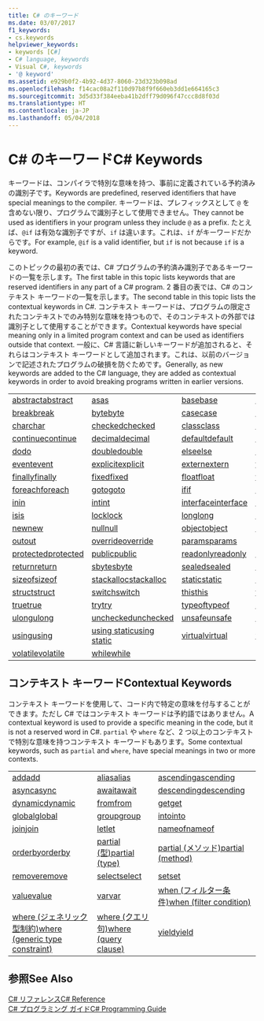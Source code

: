 ```yaml
---
title: C# のキーワード
ms.date: 03/07/2017
f1_keywords:
- cs.keywords
helpviewer_keywords:
- keywords [C#]
- C# language, keywords
- Visual C#, keywords
- '@ keyword'
ms.assetid: e929b0f2-4b92-4d37-8060-23d323b098ad
ms.openlocfilehash: f14cac08a2f110d97b8f9f660eb3dd1e664165c3
ms.sourcegitcommit: 3d5d33f384eeba41b2dff79d096f47ccc8d8f03d
ms.translationtype: HT
ms.contentlocale: ja-JP
ms.lasthandoff: 05/04/2018
---
```

# <a name="c-keywords"></a><span data-ttu-id="413db-102">C# のキーワード</span><span class="sxs-lookup"><span data-stu-id="413db-102">C# Keywords</span></span>
<span data-ttu-id="413db-103">キーワードは、コンパイラで特別な意味を持つ、事前に定義されている予約済みの識別子です。</span><span class="sxs-lookup"><span data-stu-id="413db-103">Keywords are predefined, reserved identifiers that have special meanings to the compiler.</span></span> <span data-ttu-id="413db-104">キーワードは、プレフィックスとして `@` を含めない限り、プログラムで識別子として使用できません。</span><span class="sxs-lookup"><span data-stu-id="413db-104">They cannot be used as identifiers in your program unless they include `@` as a prefix.</span></span> <span data-ttu-id="413db-105">たとえば、`@if` は有効な識別子ですが、`if` は違います。これは、`if` がキーワードだからです。</span><span class="sxs-lookup"><span data-stu-id="413db-105">For example, `@if` is a valid identifier, but `if` is not because `if` is a keyword.</span></span>  
  
 <span data-ttu-id="413db-106">このトピックの最初の表では、C# プログラムの予約済み識別子であるキーワードの一覧を示します。</span><span class="sxs-lookup"><span data-stu-id="413db-106">The first table in this topic lists keywords that are reserved identifiers in any part of a C# program.</span></span> <span data-ttu-id="413db-107">2 番目の表では、C# のコンテキスト キーワードの一覧を示します。</span><span class="sxs-lookup"><span data-stu-id="413db-107">The second table in this topic lists the contextual keywords in C#.</span></span> <span data-ttu-id="413db-108">コンテキスト キーワードは、プログラムの限定されたコンテキストでのみ特別な意味を持つもので、そのコンテキストの外部では識別子として使用することができます。</span><span class="sxs-lookup"><span data-stu-id="413db-108">Contextual keywords have special meaning only in a limited program context and can be used as identifiers outside that context.</span></span> <span data-ttu-id="413db-109">一般に、C# 言語に新しいキーワードが追加されると、それらはコンテキスト キーワードとして追加されます。これは、以前のバージョンで記述されたプログラムの破損を防ぐためです。</span><span class="sxs-lookup"><span data-stu-id="413db-109">Generally, as new keywords are added to the C# language, they are added as contextual keywords in order to avoid breaking programs written in earlier versions.</span></span>  
  
|||||  
|---|---|---|---|  
|[<span data-ttu-id="413db-110">abstract</span><span class="sxs-lookup"><span data-stu-id="413db-110">abstract</span></span>](../../../csharp/language-reference/keywords/abstract.md)|[<span data-ttu-id="413db-111">as</span><span class="sxs-lookup"><span data-stu-id="413db-111">as</span></span>](../../../csharp/language-reference/keywords/as.md)|[<span data-ttu-id="413db-112">base</span><span class="sxs-lookup"><span data-stu-id="413db-112">base</span></span>](../../../csharp/language-reference/keywords/base.md)|[<span data-ttu-id="413db-113">bool</span><span class="sxs-lookup"><span data-stu-id="413db-113">bool</span></span>](../../../csharp/language-reference/keywords/bool.md)|  
|[<span data-ttu-id="413db-114">break</span><span class="sxs-lookup"><span data-stu-id="413db-114">break</span></span>](../../../csharp/language-reference/keywords/break.md)|[<span data-ttu-id="413db-115">byte</span><span class="sxs-lookup"><span data-stu-id="413db-115">byte</span></span>](../../../csharp/language-reference/keywords/byte.md)|[<span data-ttu-id="413db-116">case</span><span class="sxs-lookup"><span data-stu-id="413db-116">case</span></span>](../../../csharp/language-reference/keywords/switch.md)|[<span data-ttu-id="413db-117">catch</span><span class="sxs-lookup"><span data-stu-id="413db-117">catch</span></span>](../../../csharp/language-reference/keywords/try-catch.md)|  
|[<span data-ttu-id="413db-118">char</span><span class="sxs-lookup"><span data-stu-id="413db-118">char</span></span>](../../../csharp/language-reference/keywords/char.md)|[<span data-ttu-id="413db-119">checked</span><span class="sxs-lookup"><span data-stu-id="413db-119">checked</span></span>](../../../csharp/language-reference/keywords/checked.md)|[<span data-ttu-id="413db-120">class</span><span class="sxs-lookup"><span data-stu-id="413db-120">class</span></span>](../../../csharp/language-reference/keywords/class.md)|[<span data-ttu-id="413db-121">const</span><span class="sxs-lookup"><span data-stu-id="413db-121">const</span></span>](../../../csharp/language-reference/keywords/const.md)|  
|[<span data-ttu-id="413db-122">continue</span><span class="sxs-lookup"><span data-stu-id="413db-122">continue</span></span>](../../../csharp/language-reference/keywords/continue.md)|[<span data-ttu-id="413db-123">decimal</span><span class="sxs-lookup"><span data-stu-id="413db-123">decimal</span></span>](../../../csharp/language-reference/keywords/decimal.md)|[<span data-ttu-id="413db-124">default</span><span class="sxs-lookup"><span data-stu-id="413db-124">default</span></span>](../../../csharp/language-reference/keywords/default.md)|[<span data-ttu-id="413db-125">delegate</span><span class="sxs-lookup"><span data-stu-id="413db-125">delegate</span></span>](../../../csharp/language-reference/keywords/delegate.md)|  
|[<span data-ttu-id="413db-126">do</span><span class="sxs-lookup"><span data-stu-id="413db-126">do</span></span>](../../../csharp/language-reference/keywords/do.md)|[<span data-ttu-id="413db-127">double</span><span class="sxs-lookup"><span data-stu-id="413db-127">double</span></span>](../../../csharp/language-reference/keywords/double.md)|[<span data-ttu-id="413db-128">else</span><span class="sxs-lookup"><span data-stu-id="413db-128">else</span></span>](../../../csharp/language-reference/keywords/if-else.md)|[<span data-ttu-id="413db-129">enum</span><span class="sxs-lookup"><span data-stu-id="413db-129">enum</span></span>](../../../csharp/language-reference/keywords/enum.md)|  
|[<span data-ttu-id="413db-130">event</span><span class="sxs-lookup"><span data-stu-id="413db-130">event</span></span>](../../../csharp/language-reference/keywords/event.md)|[<span data-ttu-id="413db-131">explicit</span><span class="sxs-lookup"><span data-stu-id="413db-131">explicit</span></span>](../../../csharp/language-reference/keywords/explicit.md)|[<span data-ttu-id="413db-132">extern</span><span class="sxs-lookup"><span data-stu-id="413db-132">extern</span></span>](../../../csharp/language-reference/keywords/extern.md)|[<span data-ttu-id="413db-133">false</span><span class="sxs-lookup"><span data-stu-id="413db-133">false</span></span>](../../../csharp/language-reference/keywords/false.md)|  
|[<span data-ttu-id="413db-134">finally</span><span class="sxs-lookup"><span data-stu-id="413db-134">finally</span></span>](../../../csharp/language-reference/keywords/try-finally.md)|[<span data-ttu-id="413db-135">fixed</span><span class="sxs-lookup"><span data-stu-id="413db-135">fixed</span></span>](../../../csharp/language-reference/keywords/fixed-statement.md)|[<span data-ttu-id="413db-136">float</span><span class="sxs-lookup"><span data-stu-id="413db-136">float</span></span>](../../../csharp/language-reference/keywords/float.md)|[<span data-ttu-id="413db-137">for</span><span class="sxs-lookup"><span data-stu-id="413db-137">for</span></span>](../../../csharp/language-reference/keywords/for.md)|  
|[<span data-ttu-id="413db-138">foreach</span><span class="sxs-lookup"><span data-stu-id="413db-138">foreach</span></span>](../../../csharp/language-reference/keywords/foreach-in.md)|[<span data-ttu-id="413db-139">goto</span><span class="sxs-lookup"><span data-stu-id="413db-139">goto</span></span>](../../../csharp/language-reference/keywords/goto.md)|[<span data-ttu-id="413db-140">if</span><span class="sxs-lookup"><span data-stu-id="413db-140">if</span></span>](../../../csharp/language-reference/keywords/if-else.md)|[<span data-ttu-id="413db-141">implicit</span><span class="sxs-lookup"><span data-stu-id="413db-141">implicit</span></span>](../../../csharp/language-reference/keywords/implicit.md)|  
|[<span data-ttu-id="413db-142">in</span><span class="sxs-lookup"><span data-stu-id="413db-142">in</span></span>](../../../csharp/language-reference/keywords/in.md)|[<span data-ttu-id="413db-143">int</span><span class="sxs-lookup"><span data-stu-id="413db-143">int</span></span>](../../../csharp/language-reference/keywords/int.md)|[<span data-ttu-id="413db-144">interface</span><span class="sxs-lookup"><span data-stu-id="413db-144">interface</span></span>](../../../csharp/language-reference/keywords/interface.md)|[<span data-ttu-id="413db-145">internal</span><span class="sxs-lookup"><span data-stu-id="413db-145">internal</span></span>](../../../csharp/language-reference/keywords/internal.md)|
|[<span data-ttu-id="413db-146">is</span><span class="sxs-lookup"><span data-stu-id="413db-146">is</span></span>](../../../csharp/language-reference/keywords/is.md)|[<span data-ttu-id="413db-147">lock</span><span class="sxs-lookup"><span data-stu-id="413db-147">lock</span></span>](../../../csharp/language-reference/keywords/lock-statement.md)|[<span data-ttu-id="413db-148">long</span><span class="sxs-lookup"><span data-stu-id="413db-148">long</span></span>](../../../csharp/language-reference/keywords/long.md)|[<span data-ttu-id="413db-149">namespace</span><span class="sxs-lookup"><span data-stu-id="413db-149">namespace</span></span>](../../../csharp/language-reference/keywords/namespace.md)|
|[<span data-ttu-id="413db-150">new</span><span class="sxs-lookup"><span data-stu-id="413db-150">new</span></span>](../../../csharp/language-reference/keywords/new.md)|[<span data-ttu-id="413db-151">null</span><span class="sxs-lookup"><span data-stu-id="413db-151">null</span></span>](../../../csharp/language-reference/keywords/null.md)|[<span data-ttu-id="413db-152">object</span><span class="sxs-lookup"><span data-stu-id="413db-152">object</span></span>](../../../csharp/language-reference/keywords/object.md)|[<span data-ttu-id="413db-153">operator</span><span class="sxs-lookup"><span data-stu-id="413db-153">operator</span></span>](../../../csharp/language-reference/keywords/operator.md)|
|[<span data-ttu-id="413db-154">out</span><span class="sxs-lookup"><span data-stu-id="413db-154">out</span></span>](../../../csharp/language-reference/keywords/out.md)|[<span data-ttu-id="413db-155">override</span><span class="sxs-lookup"><span data-stu-id="413db-155">override</span></span>](../../../csharp/language-reference/keywords/override.md)|[<span data-ttu-id="413db-156">params</span><span class="sxs-lookup"><span data-stu-id="413db-156">params</span></span>](../../../csharp/language-reference/keywords/params.md)|[<span data-ttu-id="413db-157">private</span><span class="sxs-lookup"><span data-stu-id="413db-157">private</span></span>](../../../csharp/language-reference/keywords/private.md)|
|[<span data-ttu-id="413db-158">protected</span><span class="sxs-lookup"><span data-stu-id="413db-158">protected</span></span>](../../../csharp/language-reference/keywords/protected.md)|[<span data-ttu-id="413db-159">public</span><span class="sxs-lookup"><span data-stu-id="413db-159">public</span></span>](../../../csharp/language-reference/keywords/public.md)|[<span data-ttu-id="413db-160">readonly</span><span class="sxs-lookup"><span data-stu-id="413db-160">readonly</span></span>](../../../csharp/language-reference/keywords/readonly.md)|[<span data-ttu-id="413db-161">ref</span><span class="sxs-lookup"><span data-stu-id="413db-161">ref</span></span>](../../../csharp/language-reference/keywords/ref.md)|
|[<span data-ttu-id="413db-162">return</span><span class="sxs-lookup"><span data-stu-id="413db-162">return</span></span>](../../../csharp/language-reference/keywords/return.md)|[<span data-ttu-id="413db-163">sbyte</span><span class="sxs-lookup"><span data-stu-id="413db-163">sbyte</span></span>](../../../csharp/language-reference/keywords/sbyte.md)|[<span data-ttu-id="413db-164">sealed</span><span class="sxs-lookup"><span data-stu-id="413db-164">sealed</span></span>](../../../csharp/language-reference/keywords/sealed.md)|[<span data-ttu-id="413db-165">short</span><span class="sxs-lookup"><span data-stu-id="413db-165">short</span></span>](../../../csharp/language-reference/keywords/short.md)||
[<span data-ttu-id="413db-166">sizeof</span><span class="sxs-lookup"><span data-stu-id="413db-166">sizeof</span></span>](../../../csharp/language-reference/keywords/sizeof.md)|[<span data-ttu-id="413db-167">stackalloc</span><span class="sxs-lookup"><span data-stu-id="413db-167">stackalloc</span></span>](../../../csharp/language-reference/keywords/stackalloc.md)|[<span data-ttu-id="413db-168">static</span><span class="sxs-lookup"><span data-stu-id="413db-168">static</span></span>](../../../csharp/language-reference/keywords/static.md)|[<span data-ttu-id="413db-169">string</span><span class="sxs-lookup"><span data-stu-id="413db-169">string</span></span>](../../../csharp/language-reference/keywords/string.md)|
|[<span data-ttu-id="413db-170">struct</span><span class="sxs-lookup"><span data-stu-id="413db-170">struct</span></span>](../../../csharp/language-reference/keywords/struct.md)|[<span data-ttu-id="413db-171">switch</span><span class="sxs-lookup"><span data-stu-id="413db-171">switch</span></span>](../../../csharp/language-reference/keywords/switch.md)|[<span data-ttu-id="413db-172">this</span><span class="sxs-lookup"><span data-stu-id="413db-172">this</span></span>](../../../csharp/language-reference/keywords/this.md)|[<span data-ttu-id="413db-173">throw</span><span class="sxs-lookup"><span data-stu-id="413db-173">throw</span></span>](../../../csharp/language-reference/keywords/throw.md)|
|[<span data-ttu-id="413db-174">true</span><span class="sxs-lookup"><span data-stu-id="413db-174">true</span></span>](../../../csharp/language-reference/keywords/true.md)|[<span data-ttu-id="413db-175">try</span><span class="sxs-lookup"><span data-stu-id="413db-175">try</span></span>](../../../csharp/language-reference/keywords/try-catch.md)|[<span data-ttu-id="413db-176">typeof</span><span class="sxs-lookup"><span data-stu-id="413db-176">typeof</span></span>](../../../csharp/language-reference/keywords/typeof.md)|[<span data-ttu-id="413db-177">uint</span><span class="sxs-lookup"><span data-stu-id="413db-177">uint</span></span>](../../../csharp/language-reference/keywords/uint.md)|
|[<span data-ttu-id="413db-178">ulong</span><span class="sxs-lookup"><span data-stu-id="413db-178">ulong</span></span>](../../../csharp/language-reference/keywords/ulong.md)|[<span data-ttu-id="413db-179">unchecked</span><span class="sxs-lookup"><span data-stu-id="413db-179">unchecked</span></span>](../../../csharp/language-reference/keywords/unchecked.md)|[<span data-ttu-id="413db-180">unsafe</span><span class="sxs-lookup"><span data-stu-id="413db-180">unsafe</span></span>](../../../csharp/language-reference/keywords/unsafe.md)|[<span data-ttu-id="413db-181">ushort</span><span class="sxs-lookup"><span data-stu-id="413db-181">ushort</span></span>](../../../csharp/language-reference/keywords/ushort.md)|
|[<span data-ttu-id="413db-182">using</span><span class="sxs-lookup"><span data-stu-id="413db-182">using</span></span>](../../../csharp/language-reference/keywords/using.md)|[<span data-ttu-id="413db-183">using static</span><span class="sxs-lookup"><span data-stu-id="413db-183">using static</span></span>](using-static.md)|[<span data-ttu-id="413db-184">virtual</span><span class="sxs-lookup"><span data-stu-id="413db-184">virtual</span></span>](../../../csharp/language-reference/keywords/virtual.md)|[<span data-ttu-id="413db-185">void</span><span class="sxs-lookup"><span data-stu-id="413db-185">void</span></span>](../../../csharp/language-reference/keywords/void.md)|
|[<span data-ttu-id="413db-186">volatile</span><span class="sxs-lookup"><span data-stu-id="413db-186">volatile</span></span>](../../../csharp/language-reference/keywords/volatile.md)|[<span data-ttu-id="413db-187">while</span><span class="sxs-lookup"><span data-stu-id="413db-187">while</span></span>](../../../csharp/language-reference/keywords/while.md)|

## <a name="contextual-keywords"></a><span data-ttu-id="413db-188">コンテキスト キーワード</span><span class="sxs-lookup"><span data-stu-id="413db-188">Contextual Keywords</span></span>  
 <span data-ttu-id="413db-189">コンテキスト キーワードを使用して、コード内で特定の意味を付与することができます。ただし C# ではコンテキスト キーワードは予約語ではありません。</span><span class="sxs-lookup"><span data-stu-id="413db-189">A contextual keyword is used to provide a specific meaning in the code, but it is not a reserved word in C#.</span></span> <span data-ttu-id="413db-190">`partial` や `where` など、2 つ以上のコンテキストで特別な意味を持つコンテキスト キーワードもあります。</span><span class="sxs-lookup"><span data-stu-id="413db-190">Some contextual keywords, such as `partial` and `where`, have special meanings in two or more contexts.</span></span>  
  
||||  
|---|---|---|  
|[<span data-ttu-id="413db-191">add</span><span class="sxs-lookup"><span data-stu-id="413db-191">add</span></span>](../../../csharp/language-reference/keywords/add.md)|[<span data-ttu-id="413db-192">alias</span><span class="sxs-lookup"><span data-stu-id="413db-192">alias</span></span>](../../../csharp/language-reference/keywords/extern-alias.md)|[<span data-ttu-id="413db-193">ascending</span><span class="sxs-lookup"><span data-stu-id="413db-193">ascending</span></span>](../../../csharp/language-reference/keywords/ascending.md)|  
|[<span data-ttu-id="413db-194">async</span><span class="sxs-lookup"><span data-stu-id="413db-194">async</span></span>](../../../csharp/language-reference/keywords/async.md)|[<span data-ttu-id="413db-195">await</span><span class="sxs-lookup"><span data-stu-id="413db-195">await</span></span>](../../../csharp/language-reference/keywords/await.md)|[<span data-ttu-id="413db-196">descending</span><span class="sxs-lookup"><span data-stu-id="413db-196">descending</span></span>](../../../csharp/language-reference/keywords/descending.md)|  
|[<span data-ttu-id="413db-197">dynamic</span><span class="sxs-lookup"><span data-stu-id="413db-197">dynamic</span></span>](../../../csharp/language-reference/keywords/dynamic.md)|[<span data-ttu-id="413db-198">from</span><span class="sxs-lookup"><span data-stu-id="413db-198">from</span></span>](../../../csharp/language-reference/keywords/from-clause.md)|[<span data-ttu-id="413db-199">get</span><span class="sxs-lookup"><span data-stu-id="413db-199">get</span></span>](../../../csharp/language-reference/keywords/get.md)|  
|[<span data-ttu-id="413db-200">global</span><span class="sxs-lookup"><span data-stu-id="413db-200">global</span></span>](../../../csharp/language-reference/keywords/global.md)|[<span data-ttu-id="413db-201">group</span><span class="sxs-lookup"><span data-stu-id="413db-201">group</span></span>](../../../csharp/language-reference/keywords/group-clause.md)|[<span data-ttu-id="413db-202">into</span><span class="sxs-lookup"><span data-stu-id="413db-202">into</span></span>](../../../csharp/language-reference/keywords/into.md)|  
|[<span data-ttu-id="413db-203">join</span><span class="sxs-lookup"><span data-stu-id="413db-203">join</span></span>](../../../csharp/language-reference/keywords/join-clause.md)|[<span data-ttu-id="413db-204">let</span><span class="sxs-lookup"><span data-stu-id="413db-204">let</span></span>](../../../csharp/language-reference/keywords/let-clause.md)|[<span data-ttu-id="413db-205">nameof</span><span class="sxs-lookup"><span data-stu-id="413db-205">nameof</span></span>](nameof.md)|   
|[<span data-ttu-id="413db-206">orderby</span><span class="sxs-lookup"><span data-stu-id="413db-206">orderby</span></span>](../../../csharp/language-reference/keywords/orderby-clause.md)|[<span data-ttu-id="413db-207">partial (型)</span><span class="sxs-lookup"><span data-stu-id="413db-207">partial (type)</span></span>](../../../csharp/language-reference/keywords/partial-type.md)|[<span data-ttu-id="413db-208">partial (メソッド)</span><span class="sxs-lookup"><span data-stu-id="413db-208">partial (method)</span></span>](../../../csharp/language-reference/keywords/partial-method.md)|   
|[<span data-ttu-id="413db-209">remove</span><span class="sxs-lookup"><span data-stu-id="413db-209">remove</span></span>](../../../csharp/language-reference/keywords/remove.md)|[<span data-ttu-id="413db-210">select</span><span class="sxs-lookup"><span data-stu-id="413db-210">select</span></span>](../../../csharp/language-reference/keywords/select-clause.md)|[<span data-ttu-id="413db-211">set</span><span class="sxs-lookup"><span data-stu-id="413db-211">set</span></span>](../../../csharp/language-reference/keywords/set.md)|   
|[<span data-ttu-id="413db-212">value</span><span class="sxs-lookup"><span data-stu-id="413db-212">value</span></span>](../../../csharp/language-reference/keywords/value.md)|[<span data-ttu-id="413db-213">var</span><span class="sxs-lookup"><span data-stu-id="413db-213">var</span></span>](../../../csharp/language-reference/keywords/var.md)|[<span data-ttu-id="413db-214">when (フィルター条件)</span><span class="sxs-lookup"><span data-stu-id="413db-214">when (filter condition)</span></span>](when.md)|   
|[<span data-ttu-id="413db-215">where (ジェネリック型制約)</span><span class="sxs-lookup"><span data-stu-id="413db-215">where (generic type constraint)</span></span>](../../../csharp/language-reference/keywords/where-generic-type-constraint.md)|[<span data-ttu-id="413db-216">where (クエリ句)</span><span class="sxs-lookup"><span data-stu-id="413db-216">where (query clause)</span></span>](../../../csharp/language-reference/keywords/where-clause.md)|[<span data-ttu-id="413db-217">yield</span><span class="sxs-lookup"><span data-stu-id="413db-217">yield</span></span>](../../../csharp/language-reference/keywords/yield.md)|  
  
## <a name="see-also"></a><span data-ttu-id="413db-218">参照</span><span class="sxs-lookup"><span data-stu-id="413db-218">See Also</span></span>  
 [<span data-ttu-id="413db-219">C# リファレンス</span><span class="sxs-lookup"><span data-stu-id="413db-219">C# Reference</span></span>](../../../csharp/language-reference/index.md)  
 [<span data-ttu-id="413db-220">C# プログラミング ガイド</span><span class="sxs-lookup"><span data-stu-id="413db-220">C# Programming Guide</span></span>](../../../csharp/programming-guide/index.md)
